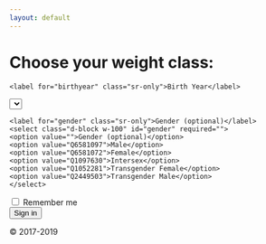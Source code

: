 ```yaml
---
layout: default
---
```


<form id="fight-form" class="form">

  <h1 class="h3 mb-3 font-weight-normal">Choose your weight class:</h1>
  
	<label for="birthyear" class="sr-only">Birth Year</label>
  <select class="yearselect d-block w-100" id="birthyear" required=""></select>
	
	<label for="gender" class="sr-only">Gender (optional)</label>
	<select class="d-block w-100" id="gender" required="">
	<option value="">Gender (optional)</option>
	<option value="Q6581097">Male</option>
	<option value="Q6581072">Female</option>
	<option value="Q1097630">Intersex</option>
	<option value="Q1052281">Transgender Female</option>
	<option value="Q2449503">Transgender Male</option>
	</select>

  <div class="checkbox mb-3">
    <label>
      <input type="checkbox" value="remember-me"> Remember me
    </label>
  </div>
  <button class="btn btn-lg btn-primary btn-block" type="submit">Sign in</button>
  <p class="mt-5 mb-3 text-muted">© 2017-2019</p>
</form>
